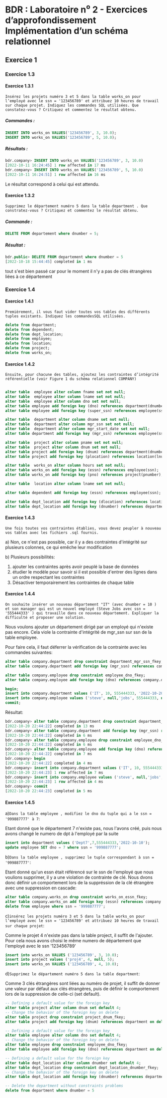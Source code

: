 # BDR : Laboratoire n⁰ 2 - Exercices d’approfondissement Implémentation d’un schéma relationnel

## Exercice 1

### Exercice 1.3

#### Exercice 1.3.1

`Insérez les projets numéro 3 et 5 dans la table works_on pour l’employé avec le ssn = '123456789' et attribuez 10 heures de travail sur chaque projet. Indiquez les commandes SQL utilisées. Que constatez-vous ? Critiquez et commentez le résultat obtenu.`

##### Commandes :

```sql
INSERT INTO works_on VALUES('123456789', 3, 10.0);
INSERT INTO works_on VALUES('123456789', 5, 10.0);
```

##### Résultats :

```sql
bdr.company> INSERT INTO works_on VALUES('123456789', 3, 10.0)
[2022-10-11 16:24:45] 1 row affected in 17 ms
bdr.company> INSERT INTO works_on VALUES('123456789', 5, 10.0)
[2022-10-11 16:24:51] 1 row affected in 16 ms
```

Le résultat correspond à celui qui est attendu.

#### Exercice 1.3.2

`Supprimez le département numéro 5 dans la table department . Que constratez-vous ? Critiquez et commentez le résultat obtenu.`

##### Commande :

```sql
DELETE FROM departement where dnumber = 5;
```

##### Résultat :

```sql
bdr.public> DELETE FROM departement where dnumber = 5
[2022-10-18 15:44:45] completed in 1 ms
```

tout s'est bien passé car pour le moment il n'y a pas de clés étrangères liées à ce département

### Exercice 1.4

#### Exercice 1.4.1

`Premièrement, il vous faut vider toutes vos tables des différents tuples existants. Indiquez les commandesSQL utilisées.`

```sql
delete from department;
delete from dependent;
delete from dept_location;
delete from employee;
delete from location;
delete from project;
delete from works_on;
```

#### Exercice 1.4.2
`Ensuite, pour chacune des tables, ajoutez les contraintes d’intégrité référentielle (voir Figure 1 du schéma
relationnel COMPANY)`

```sql

alter table  employee alter column fname set not null;
alter table  employee alter column lname set not null;
alter table  employee alter column dno set not null;
alter table employee add foreign key (dno) references department(dnumber);
alter table employee add foreign key (super_ssn) references employee(ssn);

alter table  department alter column dname set not null;
alter table  department alter column mgr_ssn set not null;
alter table  department alter column mgr_start_date set not null;
alter table department add foreign key (mgr_ssn) references employee(ssn);

alter table  project alter column pname set not null;
alter table  project alter column dnum set not null;
alter table project add foreign key (dnum) references department(dnumber);
alter table project add foreign key (plocation) references location(lnumber);

alter table  works_on alter column hours set not null;
alter table works_on add foreign key (essn) references employee(ssn);
alter table works_on add foreign key (pno) references project(pnumber);

alter table  location alter column lname set not null;

alter table dependent add foreign key (essn) references employee(ssn);

alter table dept_location add foreign key (dlocation) references location(lnumber);
alter table dept_location add foreign key (dnumber) references department(dnumber);
```

#### Exercice 1.4.3
`Une fois toutes vos contraintes établies, vous devez peupler à nouveau vos tables avec les fichiers .sql
fournis.`

a) Non, ce n'est pas possible, car il y a des contraintes d'intégrité sur plusieurs colonnes, ce qui emêche leur modification

b) Plusieurs possibilités:
1) ajouter les contraintes après avoir peuplé la base de données
2) étudier le modèle pour savoir si il est possible d'entrer des lignes dans un ordre respectant les contraintes
3) Désactiver temporairement les contraintes de chaque table

#### Exercice 1.4.4
`On souhaite insérer un nouveau département "IT" (avec dnumber = 10 ) et son manager qui est un nouvel
employé (Steve Jobs avec ssn = '555444333' ) qui travaille dans ce nouveau département. Expliquer
la difficulté et proposer une solution.`

Nous voulons ajouter un département dirigé par un employé qui n'existe pas encore. Cela viole la contrainte d'intégrité
de mgr_ssn sur ssn de la table employee.

Pour faire cela, il faut déferrer la vérification de la contrainte avec les commandes suivantes:

```sql
alter table company.department drop constraint department_mgr_ssn_fkey;
alter table company.department add foreign key (mgr_ssn) references company.employee deferrable initially deferred;

alter table company.employee drop constraint employee_dno_fkey;
alter table company.employee add foreign key (dno) references company.department deferrable initially deferred;

begin;
insert into company.department values ('IT', 10, 555444333, '2022-10-20');
insert into company.employee values ('steve', null,'jobs', 555444333, null, null, null, null, null, 10);
commit;
```
Résultat:
```sql
bdr.company> alter table company.department drop constraint department_mgr_ssn_fkey
[2022-10-20 22:44:22] completed in 13 ms
bdr.company> alter table company.department add foreign key (mgr_ssn) references company.employee deferrable initially deferred
[2022-10-20 22:44:22] completed in 6 ms
bdr.company> alter table company.employee drop constraint employee_dno_fkey
[2022-10-20 22:44:22] completed in 6 ms
bdr.company> alter table company.employee add foreign key (dno) references company.department deferrable initially deferred
[2022-10-20 22:44:22] completed in 7 ms
bdr.company> begin
[2022-10-20 22:44:22] completed in 4 ms
bdr.company> insert into company.department values ('IT', 10, 555444333, '2022-10-20')
[2022-10-20 22:44:23] 1 row affected in 7 ms
bdr.company> insert into company.employee values ('steve', null,'jobs', 555444333, null, null, null, null, null, 10)
[2022-10-20 22:44:23] 1 row affected in 4 ms
bdr.company> commit
[2022-10-20 22:44:23] completed in 5 ms
```

#### Exercice 1.4.5
a)`Dans la table employee , modifiez le dno du tuple qui a le ssn = '999887777' à 7`:

Etant donné que le département 7 n'existe pas, nous l'avons créé, puis nous avons changé le numero de dpt à l'employé par la suite
```sql
insert into department values ('Dept7',7,555444333,'2022-10-10');
update employee SET dno = 7 where ssn = '999887777';
```

b)`Dans la table employee , supprimez le tuple correspondant à ssn = '999887777'`:

Etant donné qu'un essn était référencé sur le ssn de l'employé que nous voulions supprimer, il y a une violation de contrainte de clé.
Nous dvons donc définir un comportement lors de la suppréssion de la clé étrangère avec une suppression en cascade:

```sql
alter table company.works_on drop constraint works_on_essn_fkey;
alter table company.works_on add foreign key (essn) references company.employee on delete cascade;
delete from employee where ssn = '999887777';
```

c)`insérez les projets numéro 3 et 5 dans la table works_on pour l’employé avec le ssn = '123456789' et attribuez 10 heures de travail sur chaque projet`:

Comme le projet 4 n'existe pas dans la table project, il suffit de l'ajouter. Pour cela nous avons choisi le même numero de département que l'employé avec le ssn '123456789'

```sql
insert into works_on VALUES ('123456789', 3, 10.0);
insert into project values ('proj4', 4, null, 5);
insert into works_on VALUES ('123456789', 4, 10.0);

```

d)`Supprimez le département numéro 5 dans la table department`:

Comme 3 clés étrangères sont liées au numéro de projet, il suffit de donner une valeur par défaut aux clés étrangères, puis de définir le comportement lors de la suppression de celle-ci (set default).

```sql
-- Defining a default value for the foreign key
alter table project alter column dnum set default 4;
-- Change the behavior of the foreign key on delete
alter table project drop constraint project_dnum_fkey;
alter table project add foreign key (dnum) references department on delete set default;

-- Defining a default value for the foreign key
alter table employee alter column dno set default 4;
-- Change the behavior of the foreign key on delete
alter table employee drop constraint employee_dno_fkey;
alter table employee add foreign key (dno) references department on delete set default;

-- Defining a default value for the foreign key
alter table dept_location alter column dnumber set default 4;
alter table dept_location drop constraint dept_location_dnumber_fkey;
-- Change the behavior of the foreign key on delete
alter table dept_location add foreign key (dnumber) references department on delete set default;

-- Delete the department without constraints problems
delete from department where dnumber = 5
```
